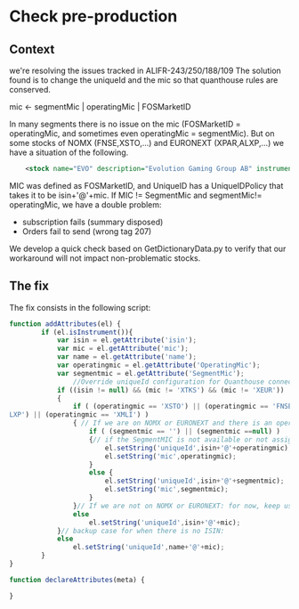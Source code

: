 # Check pre-production

## Context

we're resolving the issues tracked in ALIFR-243/250/188/109
The solution found is to change the uniqueId and the mic so that quanthouse rules are conserved.

mic <- segmentMic | operatingMic | FOSMarketID

In many segments there is no issue on the mic (FOSMarketID = operatingMic, and sometimes even operatingMic = segmentMic). But on some stocks of NOMX (FNSE,XSTO,...) and EURONEXT (XPAR,ALXP,...) we have a situation of the following.

```xml
	<stock name="EVO" description="Evolution Gaming Group AB" instrumentCode="929040170" isin="SE0006826046" FOSMarketId="FNSE" SegmentMic="" OperatingMic="XSTO" mic="FNSE" bsym="EVO" currency="SEK" symbol="EVO" lotSize="1" priceUnit="0" tickRule="MiFID II tick size table (600)[4391045]" internalSourceId="67" mifid2="true" liquidityInd="true" operatingMic="XSTO" fosMarketID="443" segmentMic="" uniqueId="SE0006826046@XSTO"/>
```

MIC was defined as FOSMarketID, and UniqueID has a UniqueIDPolicy that takes it to be isin+'@'+mic. If MIC != SegmentMic and segmentMic!= operatingMic, we have a double problem:

- subscription fails (summary disposed)
- Orders fail to send (wrong tag 207)

We develop a quick check based on GetDictionaryData.py to verify that our workaround will not impact non-problematic stocks.
 
## The fix

The fix consists in the following script:

```javascript
function addAttributes(el) {
        if (el.isInstrument()){
            var isin = el.getAttribute('isin');
            var mic = el.getAttribute('mic');
            var name = el.getAttribute('name');
            var operatingmic = el.getAttribute('OperatingMic');
            var segmentmic = el.getAttribute('SegmentMic');
                //Override uniqueId configuration for Quanthouse connection INGALI-92
            if ((isin != null) && (mic != 'XTKS') && (mic != 'XEUR'))
            {
                if ( (operatingmic == 'XSTO') || (operatingmic == 'FNSE') || (operatingmic == 'XHEL') || (operatingmic == 'XSAT') || (operatingmic == 'XCSE') || (operatingmic == 'XOSL') || (operatingmic == 'XPAR') || (operatingmic == 'A\
LXP') || (operatingmic == 'XMLI') )
                { // If we are on NOMX or EURONEXT and there is an operating MIC: we use the available segmentMIC
                    if ( (segmentmic == '') || (segmentmic ==null) )
                    {// if the SegmentMIC is not available or not assigned: use operatingMIC
                        el.setString('uniqueId',isin+'@'+operatingmic);
                        el.setString('mic',operatingmic);
                    }
                    else {
                        el.setString('uniqueId',isin+'@'+segmentmic);
                        el.setString('mic',segmentmic);
                    }
                }// If we are not on NOMX or EURONEXT: for now, keep using MIC, until ingalys provides something OK.
                else
                    el.setString('uniqueId',isin+'@'+mic);
            }// backup case for when there is no ISIN:
            else
                el.setString('uniqueId',name+'@'+mic);
        }
}

function declareAttributes(meta) {

}
```